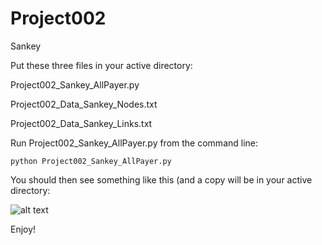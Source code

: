 # Project002
Sankey

Put these three files in your active directory:

Project002_Sankey_AllPayer.py

Project002_Data_Sankey_Nodes.txt

Project002_Data_Sankey_Links.txt

Run Project002_Sankey_AllPayer.py from the command line:
    
    python Project002_Sankey_AllPayer.py

You should then see something like this (and a copy will be in your active directory:

![alt text](http://i67.tinypic.com/28wgjef.png)

Enjoy!
